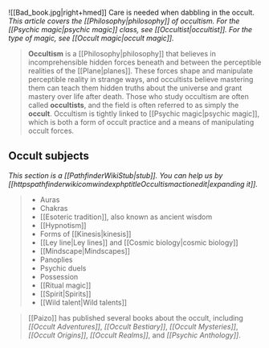 ![[Bad_book.jpg|right+hmed]] 
 Care is needed when dabbling in the occult.
*This article covers the [[Philosophy|philosophy]] of occultism. For the [[Psychic magic|psychic magic]] class, see [[Occultist|occultist]]. For the type of magic, see [[Occult magic|occult magic]].*
> **Occultism** is a [[Philosophy|philosophy]] that believes in incomprehensible hidden forces beneath and between the perceptible realities of the [[Plane|planes]]. These forces shape and manipulate perceptible reality in strange ways, and occultists believe mastering them can teach them hidden truths about the universe and grant mastery over life after death. Those who study occultism are often called **occultists**, and the field is often referred to as simply the **occult**.
> Occultism is tightly linked to [[Psychic magic|psychic magic]], which is both a form of occult practice and a means of manipulating occult forces.


## Occult subjects



*This section is a [[PathfinderWikiStub|stub]]. You can help us by [[httpspathfinderwikicomwindexphptitleOccultismactionedit|expanding it]].*

> - Auras
> - Chakras
> - [[Esoteric tradition]], also known as ancient wisdom
> - [[Hypnotism]]
> - Forms of [[Kinesis|kinesis]]
> - [[Ley line|Ley lines]] and [[Cosmic biology|cosmic biology]]
> - [[Mindscape|Mindscapes]]
> - Panoplies
> - Psychic duels
> - Possession
> - [[Ritual magic]]
> - [[Spirit|Spirits]]
> - [[Wild talent|Wild talents]]

> [[Paizo]] has published several books about the occult, including *[[Occult Adventures]]*, *[[Occult Bestiary]]*, *[[Occult Mysteries]]*, *[[Occult Origins]]*, *[[Occult Realms]]*, and *[[Psychic Anthology]]*.







